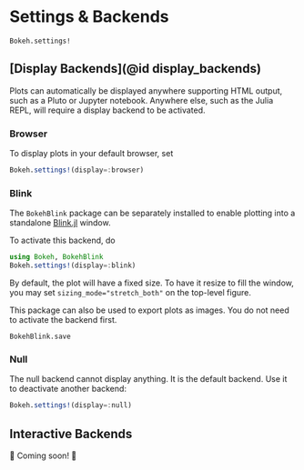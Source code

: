 # Settings & Backends

```@docs
Bokeh.settings!
```

## [Display Backends](@id display_backends)

Plots can automatically be displayed anywhere supporting HTML output, such as a Pluto or
Jupyter notebook. Anywhere else, such as the Julia REPL, will require a display backend to
be activated.

### Browser

To display plots in your default browser, set
```julia
Bokeh.settings!(display=:browser)
```

### Blink

The `BokehBlink` package can be separately installed to enable plotting into a standalone
[Blink.jl](https://github.com/JuliaGizmos/Blink.jl) window.

To activate this backend, do
```julia
using Bokeh, BokehBlink
Bokeh.settings!(display=:blink)
```

By default, the plot will have a fixed size. To have it resize to fill the window, you may
set `sizing_mode="stretch_both"` on the top-level figure.

This package can also be used to export plots as images. You do not need to activate the
backend first.

```@docs
BokehBlink.save
```

### Null

The null backend cannot display anything. It is the default backend. Use it to deactivate
another backend:
```julia
Bokeh.settings!(display=:null)
```

## Interactive Backends

🚧 Coming soon! 🚧
